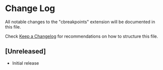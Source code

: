 # Change Log

All notable changes to the "cbreakpoints" extension will be documented in this file.

Check [Keep a Changelog](http://keepachangelog.com/) for recommendations on how to structure this file.

## [Unreleased]

- Initial release